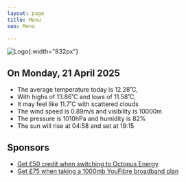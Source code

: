 ```yaml
---
layout: page
title: Menu
seo: Menu

---
```


![Logo](/images/logo.jpg){:width="832px"}

<!-- weather_marker starts -->
## On Monday, 21 April 2025

- The average temperature today is 12.28˚C,
- With highs of 13.86˚C and lows of 11.58˚C,
- It may feel like 11.7˚C with scattered clouds
- The wind speed is 0.89m/s and visibility is 10000m
- The pressure is 1010hPa and humidity is 82%
- The sun will rise at 04:58 and set at 19:15

<!-- weather_marker ends -->

## Sponsors

- [Get £50 credit when switching to Octopus Energy](https://bit.ly/3oD1nnS)
- [Get £75 when taking a 1000mb YouFibre broadband plan](https://aklam.io/91zWhU?)



